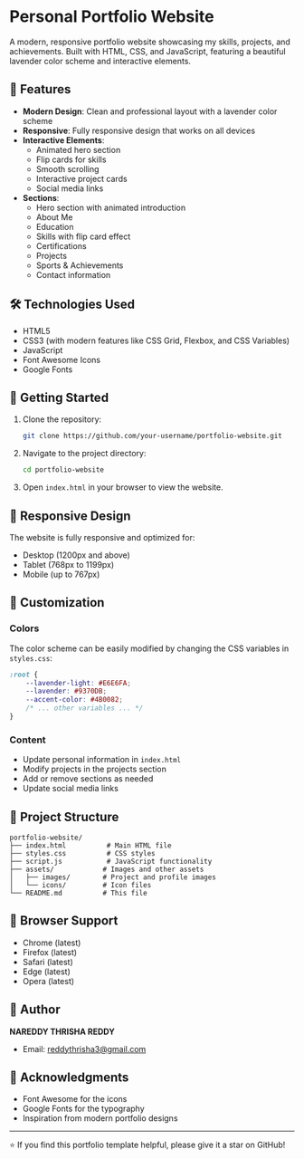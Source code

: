 # Personal Portfolio Website

A modern, responsive portfolio website showcasing my skills, projects, and achievements. Built with HTML, CSS, and JavaScript, featuring a beautiful lavender color scheme and interactive elements.

## 🌟 Features

- **Modern Design**: Clean and professional layout with a lavender color scheme
- **Responsive**: Fully responsive design that works on all devices
- **Interactive Elements**: 
  - Animated hero section
  - Flip cards for skills
  - Smooth scrolling
  - Interactive project cards
  - Social media links
- **Sections**:
  - Hero section with animated introduction
  - About Me
  - Education
  - Skills with flip card effect
  - Certifications
  - Projects
  - Sports & Achievements
  - Contact information

## 🛠️ Technologies Used

- HTML5
- CSS3 (with modern features like CSS Grid, Flexbox, and CSS Variables)
- JavaScript
- Font Awesome Icons
- Google Fonts

## 🚀 Getting Started

1. Clone the repository:
   ```bash
   git clone https://github.com/your-username/portfolio-website.git
   ```

2. Navigate to the project directory:
   ```bash
   cd portfolio-website
   ```

3. Open `index.html` in your browser to view the website.

## 📱 Responsive Design

The website is fully responsive and optimized for:
- Desktop (1200px and above)
- Tablet (768px to 1199px)
- Mobile (up to 767px)

## 🎨 Customization

### Colors
The color scheme can be easily modified by changing the CSS variables in `styles.css`:
```css
:root {
    --lavender-light: #E6E6FA;
    --lavender: #9370DB;
    --accent-color: #4B0082;
    /* ... other variables ... */
}
```

### Content
- Update personal information in `index.html`
- Modify projects in the projects section
- Add or remove sections as needed
- Update social media links

## 📝 Project Structure

```
portfolio-website/
├── index.html          # Main HTML file
├── styles.css          # CSS styles
├── script.js           # JavaScript functionality
├── assets/            # Images and other assets
│   ├── images/        # Project and profile images
│   └── icons/         # Icon files
└── README.md          # This file
```

## 🔧 Browser Support

- Chrome (latest)
- Firefox (latest)
- Safari (latest)
- Edge (latest)
- Opera (latest)



## 👤 Author

**NAREDDY THRISHA REDDY**
- Email: reddythrisha3@gmail.com

## 🙏 Acknowledgments

- Font Awesome for the icons
- Google Fonts for the typography
- Inspiration from modern portfolio designs

---

⭐️ If you find this portfolio template helpful, please give it a star on GitHub!
